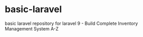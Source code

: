 # basic-laravel
basic laravel repository for laravel 9 - Build Complete Inventory Management System A-Z
